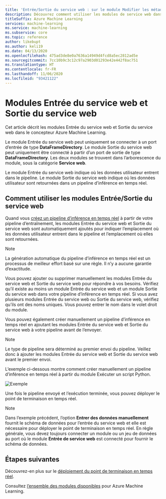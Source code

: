 ```yaml
---
title: 'Entrée/Sortie du service web : sur le module Modifier les métadonnées'
description: Découvrez comment utiliser les modules de service web dans le concepteur Azure Machine Learning pour gérer les entrées et les sorties.
titleSuffix: Azure Machine Learning
services: machine-learning
ms.service: machine-learning
ms.subservice: core
ms.topic: reference
author: likebupt
ms.author: keli19
ms.date: 04/13/2020
ms.openlocfilehash: 475ad3de8e0a7636a14949d4fcd8a5ec2812ad5e
ms.sourcegitcommit: 7cc10b9c3c12c97a2903d01293e42e442f8ac751
ms.translationtype: HT
ms.contentlocale: fr-FR
ms.lasthandoff: 11/06/2020
ms.locfileid: "93421122"
---
```

# <a name="web-service-input-and-web-service-output-modules"></a>Modules Entrée du service web et Sortie du service web

Cet article décrit les modules Entrée du service web et Sortie du service web dans le concepteur Azure Machine Learning.

Le module Entrée du service web peut uniquement se connecter à un port d’entrée de type **DataFrameDirectory**. Le module Sortie du service web peut uniquement être connecté à partir d’un port de sortie de type **DataFrameDirectory**. Les deux modules se trouvent dans l’arborescence du module, sous la catégorie **Service web**. 

Le module Entrée du service web indique où les données utilisateur entrent dans le pipeline. Le module Sortie du service web indique où les données utilisateur sont retournées dans un pipeline d’inférence en temps réel.

## <a name="how-to-use-web-service-input-and-output"></a>Comment utiliser les modules Entrée/Sortie du service web

Quand vous [créez un pipeline d’inférence en temps réel](../tutorial-designer-automobile-price-deploy.md#create-a-real-time-inference-pipeline) à partir de votre pipeline d’entraînement, les modules Entrée du service web et Sortie du service web sont automatiquement ajoutés pour indiquer l’emplacement où les données utilisateur entrent dans le pipeline et l’emplacement où elles sont retournées. 

> [!NOTE]
> La génération automatique du pipeline d’inférence en temps réel est un processus de meilleur effort basé sur une règle. Il n’y a aucune garantie d’exactitude. 

Vous pouvez ajouter ou supprimer manuellement les modules Entrée du service web et Sortie du service web pour répondre à vos besoins. Vérifiez qu’il existe au moins un module Entrée du service web et un module Sortie du service web dans votre pipeline d’inférence en temps réel. Si vous avez plusieurs modules Entrée du service web ou Sortie du service web, vérifiez qu’ils ont des noms uniques. Vous pouvez entrer le nom dans le volet droit du module.

Vous pouvez également créer manuellement un pipeline d’inférence en temps réel en ajoutant les modules Entrée du service web et Sortie du service web à votre pipeline avant de l’envoyer.

> [!NOTE]
> Le type de pipeline sera déterminé au premier envoi du pipeline. Veillez donc à ajouter les modules Entrée du service web et Sortie du service web avant le premier envoi.

L’exemple ci-dessous montre comment créer manuellement un pipeline d’inférence en temps réel à partir du module Exécuter un script Python. 

![Exemple](media/module/web-service-input-output-example.png)
   
Une fois le pipeline envoyé et l’exécution terminée, vous pouvez déployer le point de terminaison en temps réel.
   
> [!NOTE]
>  Dans l’exemple précédent, l’option **Entrer des données manuellement** fournit le schéma de données pour l’entrée du service web et elle est nécessaire pour déployer le point de terminaison en temps réel. En règle générale, vous devez toujours connecter un module ou un jeu de données au port où le module **Entrée de service web** est connecté pour fournir le schéma de données.
   
## <a name="next-steps"></a>Étapes suivantes
Découvrez-en plus sur le [déploiement du point de terminaison en temps réel](../tutorial-designer-automobile-price-deploy.md#deploy-the-real-time-endpoint).

Consultez [l’ensemble des modules disponibles](module-reference.md) pour Azure Machine Learning.